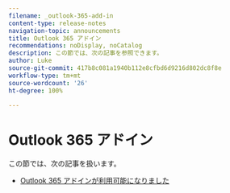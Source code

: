 ```yaml
---
filename: _outlook-365-add-in
content-type: release-notes
navigation-topic: announcements
title: Outlook 365 アドイン
recommendations: noDisplay, noCatalog
description: この節では、次の記事を参照できます。
author: Luke
source-git-commit: 417b8c081a1940b112e8cfbd6d9216d802dc8f8e
workflow-type: tm+mt
source-wordcount: '26'
ht-degree: 100%

---
```



# Outlook 365 アドイン

この節では、次の記事を扱います。

* [Outlook 365 アドインが利用可能になりました](../../product-announcements/outlook-365-add-in/outlook-365-add-in-now-available.md)

